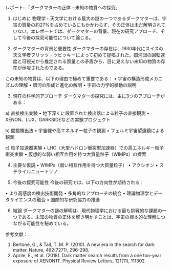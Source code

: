 レポート: 「ダークマターの正体 - 未知の物質への探究」

1. はじめに
物理学・天文学における最大の謎の一つであるダークマターは、宇宙の質量の約27%を占めているにもかかわらず、その正体は未だ解明されていない。本レポートでは、ダークマターの背景、現在の研究アプローチ、そして今後の探究可能性について論じる。

2. ダークマターの背景と重要性
ダークマターの存在は、1930年代にスイスの天文学者フリッツ・ツビッキーによって初めて提唱された。銀河団の回転速度と可視光から推定される質量との矛盾から、目に見えない未知の物質の存在が示唆されたのである。

この未知の物質は、以下の理由で極めて重要である：
• 宇宙の構造形成メカニズムの理解
• 銀河の形成と進化の解明
• 宇宙の力学的挙動の説明

3. 現在の科学的アプローチ
ダークマターの探究には、主に3つのアプローチがある：

a) 直接検出実験
• 地下深くに設置された検出器による粒子の直接観測
• XENON、LUX、DARKSIDEなどの実験プロジェクト

b) 間接検出法
• 宇宙線や高エネルギー粒子の観測
• フェルミ宇宙望遠鏡による観測

c) 粒子加速器実験
• LHC（大型ハドロン衝突型加速器）での高エネルギー粒子衝突実験
• 仮想的な弱い相互作用を持つ大質量粒子（WIMPs）の探索

4. 主要な仮説
• WIMPs（弱い相互作用を持つ大質量粒子）
• アクシオン
• ステライルニュートリノ

5. 今後の探究可能性
今後の研究では、以下の方向性が期待される：

• より高感度の検出技術開発
• 多角的なアプローチの統合
• 理論物理学とデータサイエンスの融合
• 国際的な研究協力の推進

6. 結論
ダークマターの謎の解明は、現代物理学における最も挑戦的な課題の一つである。未知の物質の正体を解き明かすことは、宇宙の根本的な理解につながる可能性を秘めている。

参考文献：
1. Bertone, G., & Tait, T. M. P. (2010). A new era in the search for dark matter. Nature, 462(7271), 296-298.
2. Aprile, E., et al. (2018). Dark matter search results from a one ton-year exposure of XENON1T. Physical Review Letters, 121(11), 111302.